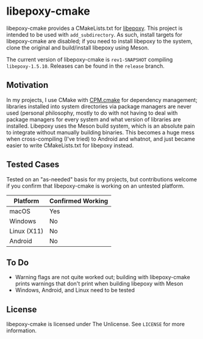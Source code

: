 # libepoxy-cmake

libepoxy-cmake provides a CMakeLists.txt for [libepoxy](https://github.com/anholt/libepoxy). This project is intended to be used with `add_subdirectory`. As such, install targets for libepoxy-cmake are disabled; if you need to install libepoxy to the system, clone the original and build/install libepoxy using Meson.

The current version of libepoxy-cmake is `rev1-SNAPSHOT` compiling `libepoxy-1.5.10`. Releases can be found in the `release` branch.

## Motivation

In my projects, I use CMake with [CPM.cmake](https://github.com/cpm-cmake/CPM.cmake) for dependency management; libraries installed into system directories via package managers are never used (personal philosophy, mostly to do with not having to deal with package managers for every system and what version of libraries are installed. Libepoxy uses the Meson build system, which is an absolute pain to integrate without manually building binaries. This becomes a huge mess when cross-compiling (I've tried) to Android and whatnot, and just became easier to write CMakeLists.txt for libepoxy instead.

## Tested Cases
Tested on an "as-needed" basis for my projects, but contributions welcome if you confirm that libepoxy-cmake is working on an untested platform.

| Platform    | Confirmed Working |
|-------------|-------------------|
| macOS       | Yes               |
| Windows     | No                |
| Linux (X11) | No                |
| Android     | No                |

## To Do
 - Warning flags are not quite worked out; building with libepoxy-cmake prints warnings that don't print when building libepoxy with Meson
 - Windows, Android, and Linux need to be tested

## License

libepoxy-cmake is licensed under The Unlicense. See `LICENSE` for more information.
